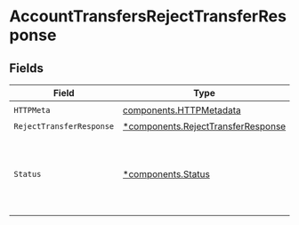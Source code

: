 # AccountTransfersRejectTransferResponse


## Fields

| Field                                                                                                                                             | Type                                                                                                                                              | Required                                                                                                                                          | Description                                                                                                                                       |
| ------------------------------------------------------------------------------------------------------------------------------------------------- | ------------------------------------------------------------------------------------------------------------------------------------------------- | ------------------------------------------------------------------------------------------------------------------------------------------------- | ------------------------------------------------------------------------------------------------------------------------------------------------- |
| `HTTPMeta`                                                                                                                                        | [components.HTTPMetadata](../../models/components/httpmetadata.md)                                                                                | :heavy_check_mark:                                                                                                                                | N/A                                                                                                                                               |
| `RejectTransferResponse`                                                                                                                          | [*components.RejectTransferResponse](../../models/components/rejecttransferresponse.md)                                                           | :heavy_minus_sign:                                                                                                                                | OK                                                                                                                                                |
| `Status`                                                                                                                                          | [*components.Status](../../models/components/status.md)                                                                                           | :heavy_minus_sign:                                                                                                                                | INVALID_ARGUMENT: The request has an invalid argument.<br/>FAILED_PRECONDITION: The transfer resource is not in the correct state for this operation. |